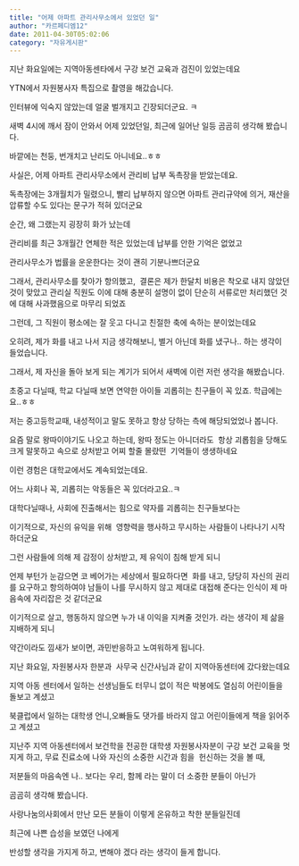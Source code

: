 ```yaml
---
title: "어제 아파트 관리사무소에서 있었던 일"
author: "카르페디엠12"
date: 2011-04-30T05:02:06
category: "자유게시판"
---
```


지난 화요일에는 지역아동센타에서 구강 보건 교육과 검진이 있었는데요

YTN에서 자원봉사자 특집으로 촬영을 해갔습니다.

인터뷰에 익숙지 않았는데 얼굴 벌개지고 긴장되더군요. ㅋ

새벽 4시에 깨서 잠이 안와서 어제 있었던일, 최근에 일어난 일등 곰곰히 생각해 봤습니다.

바깥에는 천둥, 번개치고 난리도 아니네요..ㅎㅎ

사실은, 어제 아파트 관리사무소에서 관리비 납부 독촉장을 받았는데요.

독촉장에는 3개월치가 밀렸으니, 빨리 납부하지 않으면 아파트 관리규약에 의거, 재산을 압류할 수도 있다는 문구가 적혀 있더군요

순간, 왜 그랬는지 굉장히 화가 났는데

관리비를 최근 3개월간 연체한 적은 있었는데 납부를 안한 기억은 없었고

관리사무소가 법률을 운운한다는 것이 괜히 기분나쁘더군요

그래서, 관리사무소를 찾아가 항의했고,  결론은 제가 한달치 비용은 착오로 내지 않았던 것이 맞았고 관리실 직원도 이에 대해 충분히 설명이 없이 단순히 서류로만 처리했던 것에 대해 사과했음으로 마무리 되었죠

그런데, 그 직원이 평소에는 잘 웃고 다니고 친절한 축에 속하는 분이었는데요

오히려, 제가 화를 내고 나서 지금 생각해보니, 별거 아닌데 화를 냈구나.. 하는 생각이 들었습니다.

그래서, 제 자신을 돌아 보게 되는 계기가 되어서 새벽에 이런 저런 생각을 해봤습니다.

초중고 다닐때, 학교 다닐때 보면 연약한 아이들 괴롭히는 친구들이 꼭 있죠. 학급에는 요..ㅎㅎ

저는 중고등학교때, 내성적이고 말도 못하고 항상 당하는 측에 해당되었었나 봅니다.

요즘 말로 왕따이야기도 나오고 하는데, 왕따 정도는 아니더라도  항상 괴롭힘을 당해도 크게 말못하고 속으로 상처받고 어찌 할줄 몰랐떤  기억들이 생생하네요

이런 경험은 대학교에서도 계속되었는데요.

어느 사회나 꼭, 괴롭히는 악동들은 꼭 있더라고요..ㅋ

대학다닐때나, 사회에 진출해서는 힘으로 약자를 괴롭히는 친구들보다는

이기적으로, 자신의 유익을 위해  영향력을 행사하고 무시하는 사람들이 나타나기 시작하더군요

그런 사람들에 의해 제 감정이 상처받고, 제 유익이 침해 받게 되니

언제 부턴가 눈감으면 코 베어가는 세상에서 필요하다면  화를 내고, 당당히 자신의 권리를 요구하고 항의하여야 남들이 나를 무시하지 않고 제대로 대접해 준다는 인식이 제 마음속에 자리잡은 것 같더군요

이기적으로 살고, 행동하지 않으면 누가 내 이익을 지켜줄 것인가. 라는 생각이 제 삶을 지배하게 되니

약간이라도 낌새가 보이면, 과민반응하고 노여워하게 됩니다.

지난 화요일, 자원봉사자 한분과  사무국 신간사님과 같이 지역아동센터에 갔다왔는데요

지역 아동 센터에서 일하는 선생님들도 터무니 없이 적은 박봉에도 열심히 어린이들을 돌보고 계셨고

북클럽에서 일하는 대학생 언니,오빠들도 댓가를 바라지 않고 어린이들에게 책을 읽어주고 계셨고

지난주 지역 아동센터에서 보건학을 전공한 대학생 자원봉사자분이 구강 보건 교육을 멋지게 하고, 무료 진료소에 나와 자신의 소중한 시간과 힘을  헌신하는 것을 볼 때,

저분들의 마음속엔 나.. 보다는 우리, 함께 라는 말이 더 소중한 분들이 아닌가

곰곰히 생각해 봤습니다.

사랑나눔의사회에서 만난 모든 분들이 이렇게 온유하고 착한 분들일진데

최근에 나쁜 습성을 보였던 나에게

반성할 생각을 가지게 하고, 변해야 겠다 라는 생각이 들게 합니다.
